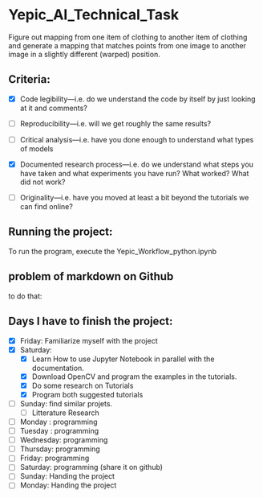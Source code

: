# Yepic_AI_Technical_Task
Figure out mapping from one item of clothing to another item of clothing and generate a mapping that matches points from one image to another image in a slightly different (warped) position.

## Criteria:
- [x] Code legibility—i.e. do we understand the code by itself by just looking at it and comments?
- [ ] Reproducibility—i.e. will we get roughly the same results?
- [ ] Critical analysis—i.e. have you done enough to understand what types of models 
- [x] Documented research process—i.e. do we understand what steps you have taken and what experiments you have run? What worked? What did not work?
- [ ] Originality—i.e. have you moved at least a bit beyond the tutorials we can find online?


## Running the project:
To run the program, execute the Yepic_Workflow_python.ipynb

## problem of markdown on Github
to do that:


## Days I have to finish the project:
 
- [x] Friday: Familiarize myself with the project
- [x] Saturday: 
   - [x] Learn How to use Jupyter Notebook in parallel with the documentation. 
   - [x] Download OpenCV and program the examples in the tutorials. 
   - [x] Do some research on Tutorials
   - [x] Program both suggested tutorials 
- [ ] Sunday: find similar projets.
   - [ ] Litterature Research
- [ ] Monday : programming
- [ ] Tuesday : programming
- [ ] Wednesday: programming
- [ ] Thursday: programming
- [ ] Friday: programming
- [ ] Saturday: programming (share it on github)
- [ ] Sunday: Handing the project
- [ ] Monday: Handing the project

